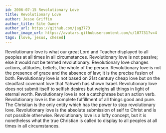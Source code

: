 ```yaml
---
id: 2006-07-15 Revolutionary Love
title: Revolutionary Love
author: Jesse Griffin
author_title: Site Owner
author_url: https://github.com/jag3773
author_image_url: https://avatars.githubusercontent.com/u/107731?v=4
tags: [love, jesus, chesed]
---
```


Revolutionary love is what our great Lord and Teacher displayed to all peoples at all times in all circumstances. Revolutionary love is not passive; else it would not be termed revolutionary. Revolutionary love changes actions, attitudes, beliefs, the whole of the person. Revolutionary love is not the presence of grace and the absence of law; it is the precise fusion of both. Revolutionary love is not based on 21st century cheap love but on the steadfast covenant love that Yahweh has shown Israel. Revolutionary love does not submit itself to selfish desires but weighs all things in light of eternal worth. Revolutionary love is not a catchphrase but an action verb. Revolutionary love is the complete fulfillment of all things good and pure. The Christian is the only entity which has the power to stop revolutionary love. Revolutionary love is the absolute submission of self to Christ and is not possible otherwise. Revolutionary love is a lofty concept, but it is nonetheless what the true Christian is called to display to all peoples at all times in all circumstances.